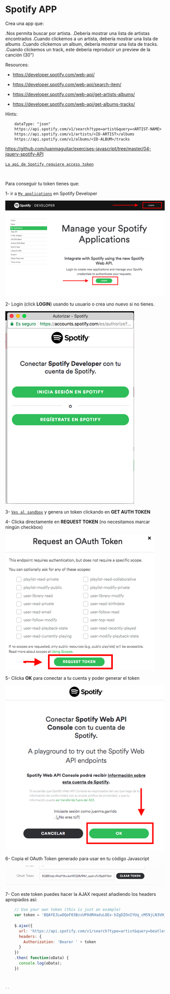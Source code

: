 <h1>Spotify APP</h1>

Crea una app que:

.Nos permita buscar por artista.
.Debería mostrar una lista de artistas encontrados
.Cuando clickemos a un artista, debería mostrar una lista de albums
.Cuando clickemos un album, debería mostrar una lista de tracks.
.Cuando clickemos un track, este debería reproducir un preview de la canción (30")

Resources:

- https://developer.spotify.com/web-api/

- https://developer.spotify.com/web-api/search-item/

- https://developer.spotify.com/web-api/get-artists-albums/

- https://developer.spotify.com/web-api/get-albums-tracks/

Hints:

```
    dataType: "json"
    https://api.spotify.com/v1/search?type=artist&query=<ARTIST-NAME>
    https://api.spotify.com/v1/artists/<ID-ARTIST>/albums
    https://api.spotify.com/v1/albums/<ID-ALBUM>/tracks

```

https://github.com/juanmaguitar/exercises-javascript/tree/master/04-jquery-spotify-API

[`La api de Spotify requiere access token`](https://developer.spotify.com/news-stories/2017/01/27/removing-unauthenticated-calls-to-the-web-api/)

</br>


Para conseguir tu token tienes que:

1- ir a [`My applications`](https://developer.spotify.com/my-applications/#!/) en Spotify Developer

<img src="https://github.com/jovihu10/skylab_bootcamp2017/blob/master/COURSE/week3/jquery/spotify-app/img/mis_aplicaciones.jpeg">

2- Login (click **LOGIN**) usando tu usuario o crea uno nuevo si no tienes.

<img src="https://github.com/jovihu10/skylab_bootcamp2017/blob/master/COURSE/week3/jquery/spotify-app/img/auth-window.jpeg">

3- [`Ves al sandbox`](https://developer.spotify.com/web-api/console/get-search-item/) y genera un token clickando en **GET AUTH TOKEN**

4- Clicka directamente en **REQUEST TOKEN** (no necesitamos marcar ningún checkbox)

<img src="https://github.com/jovihu10/skylab_bootcamp2017/blob/master/COURSE/week3/jquery/spotify-app/img/token-scope.png">

5- Clicka **OK** para conectar a tu cuenta y poder generar el token

<img src="https://github.com/jovihu10/skylab_bootcamp2017/blob/master/COURSE/week3/jquery/spotify-app/img/connect-account.png">

6- Copia el OAuth Token generado para usar en tu código Javascript

<img src="https://github.com/jovihu10/skylab_bootcamp2017/blob/master/COURSE/week3/jquery/spotify-app/img/oauth-token.png">

7- Con este token puedes hacer la AJAX request añadiendo los headers apropiados así:

```javascript
    // Use your own token (this is just an example)
    var token = 'BQAYEJLwOQoF03BzsUP0dRHaduLOEx-hZgDZOnIYUq_cM59jLN3VHjTsIPgXeCU-geVfQsJeqJS6UCh4jWOgfJaCXXXXXXXXXXXXXXXXXXXXXXXev8ojT3QoT1gBTVSHA2BZoi0vccbyoLp8b'

    $.ajax({
      url: 'https://api.spotify.com/v1/search?type=artist&query=beatles'
      headers: {
        Authorization: 'Bearer ' + token
      }
    })
    .then( function(oData) {
      console.log(oData);
    })



``

